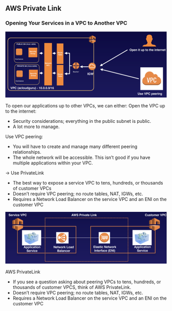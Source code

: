 ## AWS Private Link

### Opening Your Services in a VPC to Another VPC
![AWS Private Link](images/09-AWSPrivateLink01.png)

To open our applications up to other VPCs, we can either:
Open the VPC up to the internet:
- Security considerations; everything in the public subnet is public.
- A lot more to manage.

Use VPC peering:
- You will have to create and manage many different peering relationships.
- The whole network will be accessible. This isn’t good if you have multiple applications within your VPC.

-> Use PrivateLink
- The best way to expose a service VPC to tens, hundreds, or thousands of customer VPCs 
- Doesn’t require VPC peering; no route tables, NAT, IGWs, etc.
- Requires a Network Load Balancer on the service VPC and an ENI on the customer VPC

![AWS Private Link](images/09-AWSPrivateLink02.png)

AWS PrivateLink
- If you see a question asking about peering VPCs to tens, hundreds, or thousands of customer VPCS, think of AWS PrivateLink.
- Doesn’t require VPC peering; no route tables, NAT, IGWs, etc.
- Requires a Network Load Balancer on the service VPC and an ENI on the customer VPC
